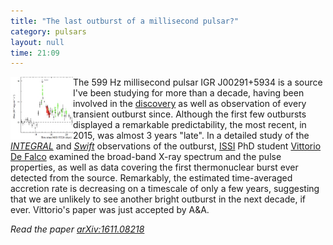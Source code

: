 ```yaml
---
title: "The last outburst of a millisecond pulsar?"
category: pulsars
layout: null
time: 21:09
---
```

<!-- converted from blosxom format post using convert.pl dkg 22.1.2022 -->
<img src="images/outburst2015.jpg" width="100" align="left">
The 599&nbsp;Hz millisecond pulsar IGR&nbsp;J00291+5934 is a source I've been 
studying for more than a decade, having been involved in the 
<a href="http://adsabs.harvard.edu/cgi-bin/nph-bib_query?bibcode=2005ApJ...622L..45G">discovery</a> as well as observation of every transient outburst since.
Although the first few outbursts displayed a remarkable predictability,
the most recent, in 2015, was almost 3 years "late". In a detailed study of 
the <a href="http://www.cosmos.esa.int/web/integral"><em>INTEGRAL</em></a>
and <a href="http://swift.gsfc.nasa.gov"><em>Swift</em></a>
observations of the outburst, 
<a href="">ISSI</a> PhD student
<a href="http://www.issibern.ch/aboutissi/members/defalco.html">Vittorio De Falco</a> 
examined the broad-band X-ray spectrum and the pulse properties, as well
as data covering the first thermonuclear burst ever detected from the source.
Remarkably, the estimated time-averaged accretion rate is decreasing on a
timescale of only a few years, suggesting that we are unlikely to see another
bright outburst in the next decade, if ever. Vittorio's paper was just 
accepted by A&A.
<p>
<em>Read the paper <a href="http://arxiv.org/abs/1611.08218">arXiv:1611.08218</a></em>
